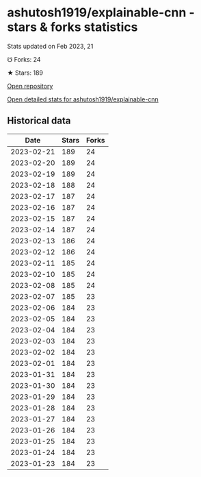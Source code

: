 # ashutosh1919/explainable-cnn - stars & forks statistics

Stats updated on Feb 2023, 21

☋ Forks: 24

★ Stars: 189

[Open repository](https://github.com/ashutosh1919/explainable-cnn)

[Open detailed stats for ashutosh1919/explainable-cnn](https://reviewgithub.com/rep/ashutosh1919/explainable-cnn)

## Historical data
| Date | Stars | Forks |
|------|-------|-------|
| 2023-02-21 | 189 | 24 | 
| 2023-02-20 | 189 | 24 | 
| 2023-02-19 | 189 | 24 | 
| 2023-02-18 | 188 | 24 | 
| 2023-02-17 | 187 | 24 | 
| 2023-02-16 | 187 | 24 | 
| 2023-02-15 | 187 | 24 | 
| 2023-02-14 | 187 | 24 | 
| 2023-02-13 | 186 | 24 | 
| 2023-02-12 | 186 | 24 | 
| 2023-02-11 | 185 | 24 | 
| 2023-02-10 | 185 | 24 | 
| 2023-02-08 | 185 | 24 | 
| 2023-02-07 | 185 | 23 | 
| 2023-02-06 | 184 | 23 | 
| 2023-02-05 | 184 | 23 | 
| 2023-02-04 | 184 | 23 | 
| 2023-02-03 | 184 | 23 | 
| 2023-02-02 | 184 | 23 | 
| 2023-02-01 | 184 | 23 | 
| 2023-01-31 | 184 | 23 | 
| 2023-01-30 | 184 | 23 | 
| 2023-01-29 | 184 | 23 | 
| 2023-01-28 | 184 | 23 | 
| 2023-01-27 | 184 | 23 | 
| 2023-01-26 | 184 | 23 | 
| 2023-01-25 | 184 | 23 | 
| 2023-01-24 | 184 | 23 | 
| 2023-01-23 | 184 | 23 | 

